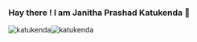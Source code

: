 ### Hay there ! I am Janitha Prashad Katukenda :wave:
<!--
![katukenda](https://github-readme-stats.vercel.app/api?username=katukenda&count_private=true&hide=stars&include_all_commits=true&line_height=24&show_icons=true&theme=algolia)-->
![katukenda](https://github-readme-stats.vercel.app/api?username=katukenda&theme=algolia&line_height=24&show_icons=true&hide=stars&include_all_commits=true)![katukenda](https://github-readme-stats.vercel.app/api/top-langs/?username=katukenda&layout=compact&langs_count=6&theme=algolia)

<!--
**katukenda** is a :sparkles: _special_ :sparkles: repository because its `README.md` (this file) appears on your GitHub profile.
Here are some ideas to get you started:
- :telescope: I’m currently working on ...
- :seedling: I’m currently learning ...
- :dancers: I’m looking to collaborate on ...
- :thinking_face: I’m looking for help with ...
- :speech_balloon: Ask me about ...
- :mailbox: How to reach me: ...
- :smile: Pronouns: ...
- :zap: Fun fact: ...
-->

